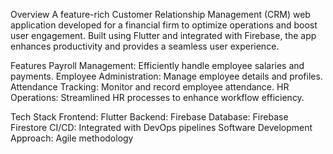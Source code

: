 Overview
A feature-rich Customer Relationship Management (CRM) web application developed for a financial firm to optimize operations and boost user engagement. Built using Flutter and integrated with Firebase, the app enhances productivity and provides a seamless user experience.

Features
Payroll Management: Efficiently handle employee salaries and payments.
Employee Administration: Manage employee details and profiles.
Attendance Tracking: Monitor and record employee attendance.
HR Operations: Streamlined HR processes to enhance workflow efficiency.

Tech Stack
Frontend: Flutter
Backend: Firebase
Database: Firebase Firestore
CI/CD: Integrated with DevOps pipelines
Software Development Approach: Agile methodology
